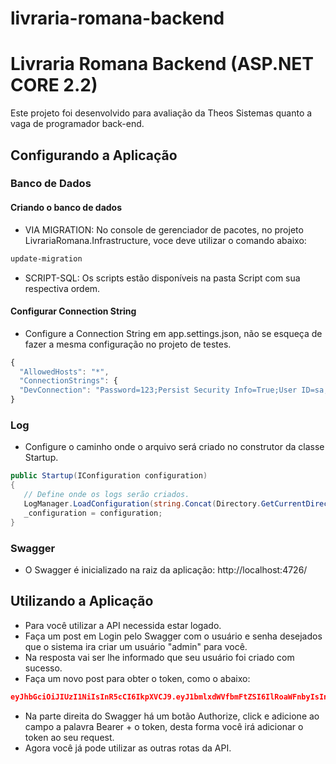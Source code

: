 # livraria-romana-backend

# Livraria Romana Backend (ASP.NET CORE 2.2)
Este projeto foi desenvolvido para avaliação da Theos Sistemas quanto a vaga de programador back-end. 
  
## Configurando a Aplicação

### Banco de Dados
#### Criando o banco de dados

- VIA MIGRATION: No console de gerenciador de pacotes, no projeto LivrariaRomana.Infrastructure, voce deve utilizar o comando abaixo:
```bash
update-migration
```
- SCRIPT-SQL: Os scripts estão disponíveis na pasta Script com sua respectiva ordem.

#### Configurar Connection String
- Configure a Connection String em app.settings.json, não se esqueça de fazer a mesma configuração no projeto de testes.
  
```javascript
{  
  "AllowedHosts": "*",
  "ConnectionStrings": {
  "DevConnection": "Password=123;Persist Security Info=True;User ID=sa;Initial Catalog=LivrariaRomana;Data Source=PC_ALAN"
}
```

### Log
- Configure o caminho onde o arquivo será criado no construtor da classe Startup.
 
 ```C#
public Startup(IConfiguration configuration)
{
    // Define onde os logs serão criados.
    LogManager.LoadConfiguration(string.Concat(Directory.GetCurrentDirectory(), "/nlog.config"));            
    _configuration = configuration;
}
```

### Swagger
- O Swagger é inicializado na raiz da aplicação: http://localhost:4726/

## Utilizando a Aplicação
- Para você utilizar a API necessida estar logado.
- Faça um post em Login pelo Swagger com o usuário e senha desejados que o sistema ira criar um usuário "admin" para você. 
- Na resposta vai ser lhe informado que seu usuário foi criado com sucesso.
- Faça um novo post para obter o token, como o abaixo: 
```json
eyJhbGciOiJIUzI1NiIsInR5cCI6IkpXVCJ9.eyJ1bmlxdWVfbmFtZSI6IlRoaWFnbyIsInN1YiI6IjEzIiwianRpIjoiZDBlMGFkZDItOTlkMC00NWY1LThlYzEtY2FiYzIwZjkxMGYyIiwiaWF0IjoxNTAwMDMzMjE0LCJKd3RWYWxpZGF0aW9uIjoiVXN1YXJpbyIsIm5iZiI6MTUwMDAzMzIxMywiZXhwIjoxNTAwMDMzMjczLCJpc3MiOiJJc3N1ZXIiLCJhdWQiOiJBdWRpZW5jZSJ9.SmjuyXgloA2RUhIlAEetrQwfC0EhBmhu-xOMzyY3Y_Q
```
- Na parte direita do Swagger há um botão Authorize, click e adicione ao campo a palavra Bearer + o token, desta forma você irá adicionar o token ao seu request.
- Agora você já pode utilizar as outras rotas da API.       

